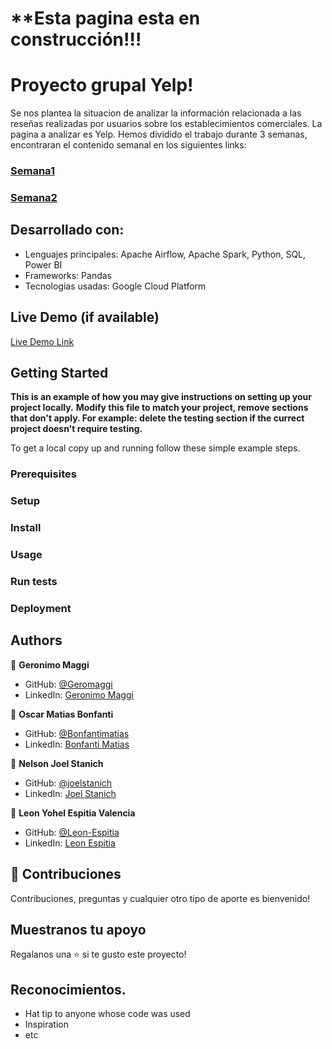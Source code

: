 
# **Esta pagina esta en construcción!!!

# Proyecto grupal Yelp!

Se nos plantea la situacion de analizar la información relacionada a las reseñas realizadas por usuarios sobre los establecimientos comerciales. La pagina a analizar es Yelp.
Hemos dividido el trabajo durante 3 semanas, encontraran el contenido semanal en los siguientes links:<br>
### [Semana1](https://github.com/Leon-Espitia/Yelp_PGrupal_11/tree/before-main/Semana%201)<br>
### [Semana2](https://github.com/Leon-Espitia/Yelp_PGrupal_11/tree/before-main/Semana%202)<br>

## Desarrollado con:

- Lenguajes principales: Apache Airflow, Apache Spark, Python, SQL, Power BI
- Frameworks: Pandas
- Tecnologias usadas: Google Cloud Platform

## Live Demo (if available)

[Live Demo Link](https://livedemo.com)


## Getting Started

**This is an example of how you may give instructions on setting up your project locally.**
**Modify this file to match your project, remove sections that don't apply. For example: delete the testing section if the currect project doesn't require testing.**


To get a local copy up and running follow these simple example steps.

### Prerequisites

### Setup

### Install

### Usage

### Run tests

### Deployment



## Authors

👤 **Geronimo Maggi**

- GitHub: [@Geromaggi](https://github.com/Geromaggi)
- LinkedIn: [Geronimo Maggi](https://www.linkedin.com/in/geronimo-maggi-data-scientist)

👤 **Oscar Matias Bonfanti**

- GitHub: [@Bonfantimatias](https://github.com/Bonfantimatias)
- LinkedIn: [Bonfanti Matias](https://linkedin.com/in/matiasbonfanti)

👤 **Nelson Joel Stanich**

- GitHub: [@joelstanich](https://github.com/joelstanich)
- LinkedIn: [Joel Stanich](https://linkedin.com/in/joelstanich)

👤 **Leon Yohel Espitia Valencia**

- GitHub: [@Leon-Espitia](https://github.com/Leon-Espitia)
- LinkedIn: [Leon Espitia](https://www.linkedin.com/in/leon-espitia/)

## 🤝 Contribuciones

Contribuciones, preguntas y cualquier otro tipo de aporte es bienvenido!


## Muestranos tu apoyo

Regalanos una ⭐️ si te gusto este proyecto!

## Reconocimientos.

- Hat tip to anyone whose code was used
- Inspiration
- etc

